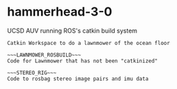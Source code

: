 hammerhead-3-0
==============

UCSD AUV running ROS's catkin build system

~~~LAWNMOWER~~~
Catkin Workspace to do a lawnmower of the ocean floor

~~~LAWNMOWER_ROSBUILD~~~
Code for Lawnmower that has not been "catkinized"

~~~STEREO_RIG~~~
Code to rosbag stereo image pairs and imu data
